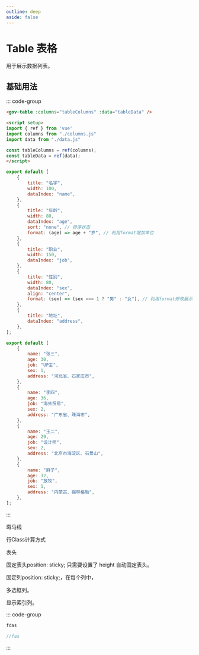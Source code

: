 ```yaml
---
outline: deep
aside: false
---
```


<script setup>
import tableBase from "./examples/table/table-base.vue"
</script>

# Table 表格

用于展示数据列表。

## 基础用法

<tableBase />


::: code-group
```md [template]
<gov-table :columns="tableColumns" :data="tableData" />

<script setup>
import { ref } from 'vue'
import columns from "./columns.js"
import data from "./data.js"

const tableColumns = ref(columns);
const tableData = ref(data);
</script>
```

```js [columns.js]
export default [
	{
		title: "名字",
		width: 100,
		dataIndex: "name",
	},
	{
		title: "年龄",
		width: 80,
		dataIndex: "age",
		sort: "none", // 排序状态
		format: (age) => age + "岁", // 利用format增加单位
	},
	{
		title: "职业",
		width: 150,
		dataIndex: "job",
	},
	{
		title: "性别",
		width: 80,
		dataIndex: "sex",
		align: "center",
		format: (sex) => (sex === 1 ? "男" : "女"), // 利用format修改展示数据
	},
	{
		title: "地址",
		dataIndex: "address",
	},
];
```

```js [data.js]
export default [
	{
		name: "张三",
		age: 30,
		job: "UP主",
		sex: 1,
		address: "河北省、石家庄市",
	},
	{
		name: "李四",
		age: 36,
		job: "海外贸易",
		sex: 2,
		address: "广东省、珠海市",
	},
	{
		name: "王二",
		age: 29,
		job: "设计师",
		sex: 2,
		address: "北京市海淀区、石景山",
	},
	{
		name: "麻子",
		age: 32,
		job: "放牧",
		sex: 1,
		address: "内蒙古、锡林格勒",
	},
];
```
:::



斑马线

行Class计算方式

表头

固定表头position: sticky;   只需要设置了 height  自动固定表头。

固定列position: sticky;，在每个列中，

多选框列。

显示索引列。


::: code-group
```md [table.vue]
fdas
```

```js [columns.js]
//fas
```
:::

